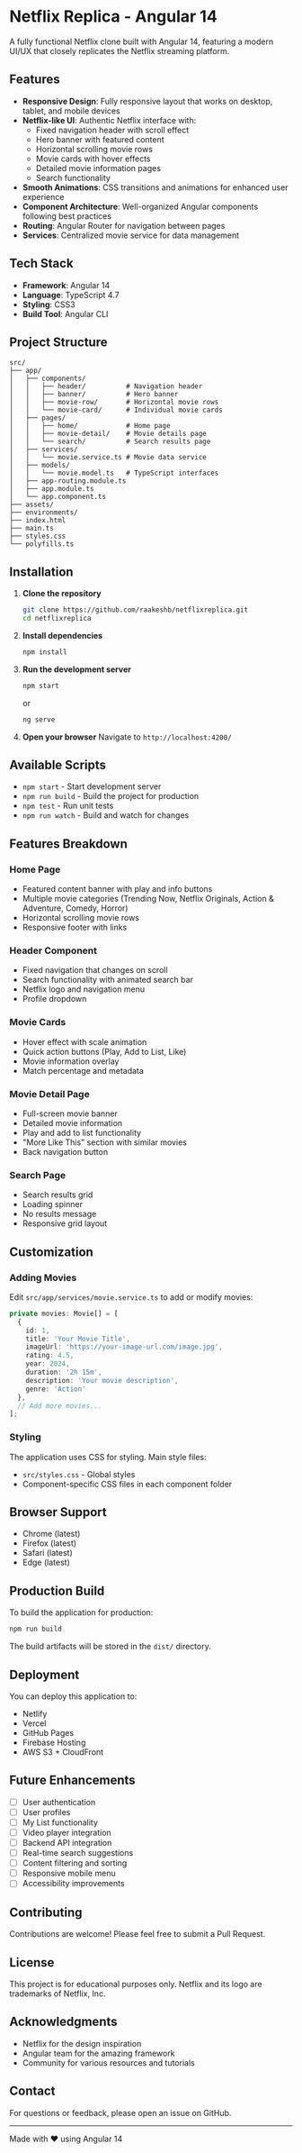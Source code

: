 # Netflix Replica - Angular 14

A fully functional Netflix clone built with Angular 14, featuring a modern UI/UX that closely replicates the Netflix streaming platform.

## Features

- **Responsive Design**: Fully responsive layout that works on desktop, tablet, and mobile devices
- **Netflix-like UI**: Authentic Netflix interface with:
  - Fixed navigation header with scroll effect
  - Hero banner with featured content
  - Horizontal scrolling movie rows
  - Movie cards with hover effects
  - Detailed movie information pages
  - Search functionality
- **Smooth Animations**: CSS transitions and animations for enhanced user experience
- **Component Architecture**: Well-organized Angular components following best practices
- **Routing**: Angular Router for navigation between pages
- **Services**: Centralized movie service for data management

## Tech Stack

- **Framework**: Angular 14
- **Language**: TypeScript 4.7
- **Styling**: CSS3
- **Build Tool**: Angular CLI

## Project Structure

```
src/
├── app/
│   ├── components/
│   │   ├── header/          # Navigation header
│   │   ├── banner/          # Hero banner
│   │   ├── movie-row/       # Horizontal movie rows
│   │   └── movie-card/      # Individual movie cards
│   ├── pages/
│   │   ├── home/            # Home page
│   │   ├── movie-detail/    # Movie details page
│   │   └── search/          # Search results page
│   ├── services/
│   │   └── movie.service.ts # Movie data service
│   ├── models/
│   │   └── movie.model.ts   # TypeScript interfaces
│   ├── app-routing.module.ts
│   ├── app.module.ts
│   └── app.component.ts
├── assets/
├── environments/
├── index.html
├── main.ts
├── styles.css
└── polyfills.ts
```

## Installation

1. **Clone the repository**
   ```bash
   git clone https://github.com/raakeshb/netflixreplica.git
   cd netflixreplica
   ```

2. **Install dependencies**
   ```bash
   npm install
   ```

3. **Run the development server**
   ```bash
   npm start
   ```
   or
   ```bash
   ng serve
   ```

4. **Open your browser**
   Navigate to `http://localhost:4200/`

## Available Scripts

- `npm start` - Start development server
- `npm run build` - Build the project for production
- `npm test` - Run unit tests
- `npm run watch` - Build and watch for changes

## Features Breakdown

### Home Page
- Featured content banner with play and info buttons
- Multiple movie categories (Trending Now, Netflix Originals, Action & Adventure, Comedy, Horror)
- Horizontal scrolling movie rows
- Responsive footer with links

### Header Component
- Fixed navigation that changes on scroll
- Search functionality with animated search bar
- Netflix logo and navigation menu
- Profile dropdown

### Movie Cards
- Hover effect with scale animation
- Quick action buttons (Play, Add to List, Like)
- Movie information overlay
- Match percentage and metadata

### Movie Detail Page
- Full-screen movie banner
- Detailed movie information
- Play and add to list functionality
- "More Like This" section with similar movies
- Back navigation button

### Search Page
- Search results grid
- Loading spinner
- No results message
- Responsive grid layout

## Customization

### Adding Movies

Edit `src/app/services/movie.service.ts` to add or modify movies:

```typescript
private movies: Movie[] = [
  {
    id: 1,
    title: 'Your Movie Title',
    imageUrl: 'https://your-image-url.com/image.jpg',
    rating: 4.5,
    year: 2024,
    duration: '2h 15m',
    description: 'Your movie description',
    genre: 'Action'
  },
  // Add more movies...
];
```

### Styling

The application uses CSS for styling. Main style files:
- `src/styles.css` - Global styles
- Component-specific CSS files in each component folder

## Browser Support

- Chrome (latest)
- Firefox (latest)
- Safari (latest)
- Edge (latest)

## Production Build

To build the application for production:

```bash
npm run build
```

The build artifacts will be stored in the `dist/` directory.

## Deployment

You can deploy this application to:
- Netlify
- Vercel
- GitHub Pages
- Firebase Hosting
- AWS S3 + CloudFront

## Future Enhancements

- [ ] User authentication
- [ ] User profiles
- [ ] My List functionality
- [ ] Video player integration
- [ ] Backend API integration
- [ ] Real-time search suggestions
- [ ] Content filtering and sorting
- [ ] Responsive mobile menu
- [ ] Accessibility improvements

## Contributing

Contributions are welcome! Please feel free to submit a Pull Request.

## License

This project is for educational purposes only. Netflix and its logo are trademarks of Netflix, Inc.

## Acknowledgments

- Netflix for the design inspiration
- Angular team for the amazing framework
- Community for various resources and tutorials

## Contact

For questions or feedback, please open an issue on GitHub.

---

Made with ❤️ using Angular 14